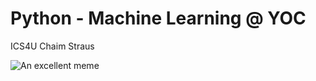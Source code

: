 # Python - Machine Learning @ YOC

ICS4U
Chaim Straus

![An excellent meme](https://www.codeitbro.com/wp-content/uploads/2020/07/python-meme-12-does-your-python-bite.jpg)